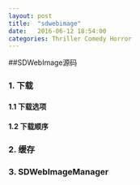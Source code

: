 ```yaml
---
layout: post
title:  "sdwebimage"
date:   2016-06-12 18:54:00
categories: Thriller Comedy Horror
---
```


##SDWebImage源码

### 1. 下载
#### 1.1 下载选项
#### 1.2 下载顺序


### 2. 缓存
### 3. SDWebImageManager
